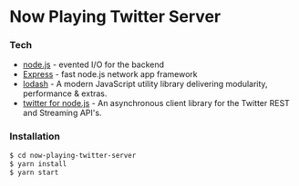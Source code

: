# Now Playing Twitter Server

### Tech

* [node.js](https://nodejs.org/en/) - evented I/O for the backend
* [Express](http://expressjs.com/) - fast node.js network app framework
* [lodash](https://lodash.com/) - A modern JavaScript utility library delivering modularity, performance & extras.
* [twitter for node.js](https://github.com/desmondmorris/node-twitter) - An asynchronous client library for the Twitter REST and Streaming API's.


### Installation

```sh
$ cd now-playing-twitter-server
$ yarn install
$ yarn start
```